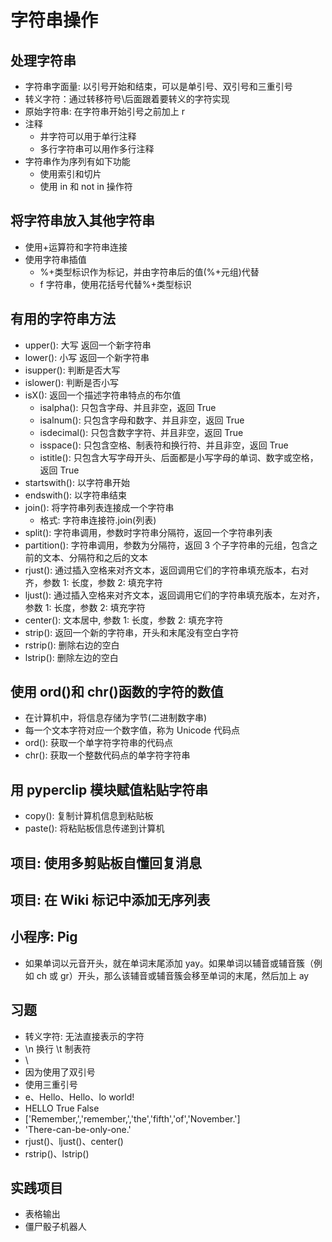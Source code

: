 # 字符串操作

## 处理字符串

- 字符串字面量: 以引号开始和结束，可以是单引号、双引号和三重引号
- 转义字符：通过转移符号\后面跟着要转义的字符实现
- 原始字符串: 在字符串开始引号之前加上 r
- 注释
  - 井字符可以用于单行注释
  - 多行字符串可以用作多行注释
- 字符串作为序列有如下功能
  - 使用索引和切片
  - 使用 in 和 not in 操作符

## 将字符串放入其他字符串

- 使用+运算符和字符串连接
- 使用字符串插值
  - %+类型标识作为标记，并由字符串后的值(%+元组)代替
  - f 字符串，使用花括号代替%+类型标识

## 有用的字符串方法

- upper(): 大写 返回一个新字符串
- lower(): 小写 返回一个新字符串
- isupper(): 判断是否大写
- islower(): 判断是否小写
- isX(): 返回一个描述字符串特点的布尔值
  - isalpha(): 只包含字母、并且非空，返回 True
  - isalnum(): 只包含字母和数字、并且非空，返回 True
  - isdecimal(): 只包含数字字符、并且非空，返回 True
  - isspace(): 只包含空格、制表符和换行符、并且非空，返回 True
  - istitle(): 只包含大写字母开头、后面都是小写字母的单词、数字或空格，返回 True
- startswith(): 以字符串开始
- endswith(): 以字符串结束
- join(): 将字符串列表连接成一个字符串
  - 格式: 字符串连接符.join(列表)
- split(): 字符串调用，参数时字符串分隔符，返回一个字符串列表
- partition(): 字符串调用，参数为分隔符，返回 3 个子字符串的元组，包含之前的文本、分隔符和之后的文本
- rjust(): 通过插入空格来对齐文本，返回调用它们的字符串填充版本，右对齐，参数 1: 长度，参数 2: 填充字符
- ljust(): 通过插入空格来对齐文本，返回调用它们的字符串填充版本，左对齐，参数 1: 长度，参数 2: 填充字符
- center(): 文本居中, 参数 1: 长度，参数 2: 填充字符
- strip(): 返回一个新的字符串，开头和末尾没有空白字符
- rstrip(): 删除右边的空白
- lstrip(): 删除左边的空白

## 使用 ord()和 chr()函数的字符的数值

- 在计算机中，将信息存储为字节(二进制数字串)
- 每一个文本字符对应一个数字值，称为 Unicode 代码点
- ord(): 获取一个单字符字符串的代码点
- chr(): 获取一个整数代码点的单字符字符串

## 用 pyperclip 模块赋值粘贴字符串

- copy(): 复制计算机信息到粘贴板
- paste(): 将粘贴板信息传递到计算机

## 项目: 使用多剪贴板自懂回复消息

## 项目: 在 Wiki 标记中添加无序列表

## 小程序: Pig

- 如果单词以元音开头，就在单词末尾添加 yay。如果单词以辅音或辅音簇（例如 ch 或 gr）开头，那么该辅音或辅音簇会移至单词的末尾，然后加上 ay

## 习题

- 转义字符: 无法直接表示的字符
- \n 换行 \t 制表符
- \\
- 因为使用了双引号
- 使用三重引号
- e、Hello、Hello、lo world!
- HELLO True False
- ['Remember,','remember,','the','fifth','of','November.']
- 'There-can-be-only-one.'
- rjust()、ljust()、center()
- rstrip()、lstrip()

## 实践项目

- 表格输出
- 僵尸骰子机器人
